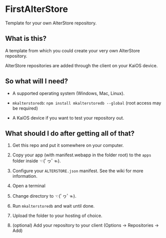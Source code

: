 # FirstAlterStore
  Template for your own AlterStore repository.

## What is this?

A template from which you could create your very own AlterStore repository.

AlterStore repositories are added through the client on your KaiOS device.


## So what will I need?

- A supported operating system (Windows, Mac, Linux).

- `mkalterstoredb`: `npm install mkalterstoredb --global` (root access may be required)

- A KaiOS device if you want to test your repository out.

## What should I do after getting all of that?

1. Get this repo and put it somewhere on your computer.

2. Copy your app (with manifest.webapp in the folder root) to the `apps` folder inside ☜(ﾟヮﾟ☜).

3. Configure your `ALTERSTORE.json` manifest. See the wiki for more information.

4. Open a terminal

5. Change directory to ☜(ﾟヮﾟ☜).

6. Run `mkalterstoredb` and wait until done.

7. Upload the folder to your hosting of choice.

8. (optional) Add your repository to your client (Options -> Repositories -> Add)